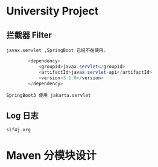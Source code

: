 # University Project 





## 拦截器 Filter

    javax.servlet ,SpringBoot 已经不在使用。

```java
        <dependency>
            <groupId>javax.servlet</groupId>
            <artifactId>javax.servlet-api</artifactId>
            <version>3.1.0</version>
        </dependency>
```
    
    SpringBoot3 使用 jakarta.servlet 

## Log 日志

    slf4j.org

# Maven 分模块设计

